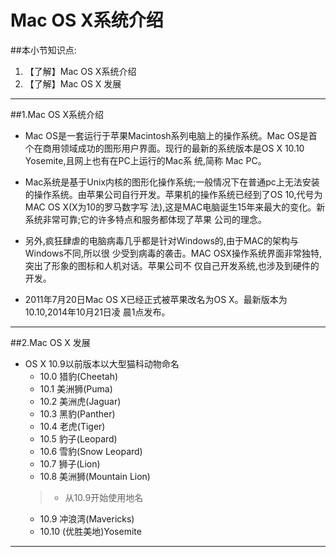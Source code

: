 # Mac OS X系统介绍
##本小节知识点:
1. 【了解】Mac OS X系统介绍
2. 【了解】Mac OS X 发展

---
##1.Mac OS X系统介绍
- Mac OS是一套运行于苹果Macintosh系列电脑上的操作系统。Mac OS是首个在商用领域成功的图形用户界面。现行的最新的系统版本是OS X 10.10 Yosemite,且网上也有在PC上运行的Mac系 统,简称 Mac PC。

- Mac系统是基于Unix内核的图形化操作系统;一般情况下在普通pc上无法安装的操作系统。由苹果公司自行开发。苹果机的操作系统已经到了OS 10,代号为MAC OS X(X为10的罗马数字写 法),这是MAC电脑诞生15年来最大的变化。新系统非常可靠;它的许多特点和服务都体现了苹果 公司的理念。

- 另外,疯狂肆虐的电脑病毒几乎都是针对Windows的,由于MAC的架构与Windows不同,所以很 少受到病毒的袭击。MAC OSX操作系统界面非常独特,突出了形象的图标和人机对话。苹果公司不 仅自己开发系统,也涉及到硬件的开发。

- 2011年7月20日Mac OS X已经正式被苹果改名为OS X。最新版本为10.10,2014年10月21日凌 晨1点发布。

---
##2.Mac OS X 发展
- OS X 10.9以前版本以大型猫科动物命名
    + 10.0 猎豹(Cheetah)
    + 10.1 美洲狮(Puma)
    + 10.2 美洲虎(Jaguar)
    + 10.3 黑豹(Panther)
    + 10.4 老虎(Tiger)
    + 10.5 豹子(Leopard)
    + 10.6 雪豹(Snow Leopard)
    + 10.7 狮子(Lion)
    + 10.8 美洲狮(Mountain Lion)
    >+ 从10.9开始使用地名
    + 10.9 冲浪湾(Mavericks)
    + 10.10 (优胜美地)Yosemite

---
